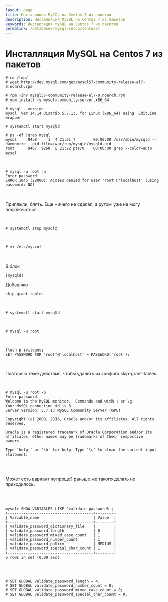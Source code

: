 ```yaml
---
layout: page
title: Инсталляция MySQL на Centos 7 из пакетов
description: Инсталляция MySQL на Centos 7 из пакетов
keywords: Инсталляция MySQL на Centos 7 из пакетов
permalink: /databases/mysql/setup/centos7/
---
```


# Инсталляция MySQL на Centos 7 из пакетов

    # cd /tmp/
    # wget http://dev.mysql.com/get/mysql57-community-release-el7-8.noarch.rpm

    # rpm -ihv mysql57-community-release-el7-8.noarch.rpm
    # yum install -y mysql-community-server.x86_64

    # mysql --version
    mysql  Ver 14.14 Distrib 5.7.13, for Linux (x86_64) using  EditLine wrapper

    # systemctl start mysqld

    # ps -ef |grep mysql
    mysql     9438     1  4 21:21 ?        00:00:00 /usr/sbin/mysqld --daemonize --pid-file=/var/run/mysqld/mysqld.pid
    root      9467  9260  0 21:22 pts/0    00:00:00 grep --color=auto mysql

<br/>

    # mysql -u root -p
    Enter password:
    ERROR 1045 (28000): Access denied for user 'root'@'localhost' (using password: NO)

<br/>

Приплыли, блять. Еще ничего не сдалал, а рутом уже не могу подключиться.

<br/>

    # systemctl stop mysqld

<br/>

    # vi /etc/my.cnf

<br/>

В блок

    [mysqld]

Добавляю

    skip-grant-tables

<br/>

    # systemctl start mysqld

<br/>

    # mysql -u root

<br/>

    flush privileges;
    SET PASSWORD FOR 'root'@'localhost' = PASSWORD('root');

<br/>

Повторяю теже действия, чтобы удалить из конфига skip-grant-tables.

<br/>

    # mysql -u root -p
    Enter password:
    Welcome to the MySQL monitor.  Commands end with ; or \g.
    Your MySQL connection id is 3
    Server version: 5.7.13 MySQL Community Server (GPL)

    Copyright (c) 2000, 2016, Oracle and/or its affiliates. All rights reserved.

    Oracle is a registered trademark of Oracle Corporation and/or its
    affiliates. Other names may be trademarks of their respective
    owners.

    Type 'help;' or '\h' for help. Type '\c' to clear the current input statement.

<br/><br/>

Может есть вариант попроще? раньше же такого делать не приходилось.

<br/><br/>

    mysql> SHOW VARIABLES LIKE 'validate_password%';
    +--------------------------------------+--------+
    | Variable_name                        | Value  |
    +--------------------------------------+--------+
    | validate_password_dictionary_file    |        |
    | validate_password_length             | 8      |
    | validate_password_mixed_case_count   | 1      |
    | validate_password_number_count       | 1      |
    | validate_password_policy             | MEDIUM |
    | validate_password_special_char_count | 1      |
    +--------------------------------------+--------+
    6 rows in set (0.00 sec)

<br/><br/>

    # SET GLOBAL validate_password_length = 4;
    # SET GLOBAL validate_password_number_count = 0;
    # SET GLOBAL validate_password_mixed_case_count = 0;
    # SET GLOBAL validate_password_special_char_count = 0;
